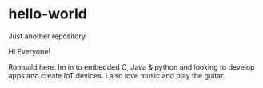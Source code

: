 # hello-world
Just another repository

Hi Everyone!

Romuald here. Im in to embedded C, Java & python and looking to develop apps and create IoT devices. 
I also love music and play the guitar.
